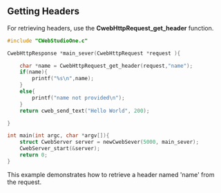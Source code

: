 ## Getting Headers

For retrieving headers, use the **CwebHttpRequest_get_header** function.

```c
#include "CWebStudioOne.c"

CwebHttpResponse *main_sever(CwebHttpRequest *request ){

    char *name = CwebHttpRequest_get_header(request,"name");
    if(name){
        printf("%s\n",name);
    }
    else{
        printf("name not provided\n");
    }
    return cweb_send_text("Hello World", 200);

}

int main(int argc, char *argv[]){
    struct CwebServer server = newCwebSever(5000, main_sever);
    CwebServer_start(&server);
    return 0;
}
```

This example demonstrates how to retrieve a header named 'name' from the request.